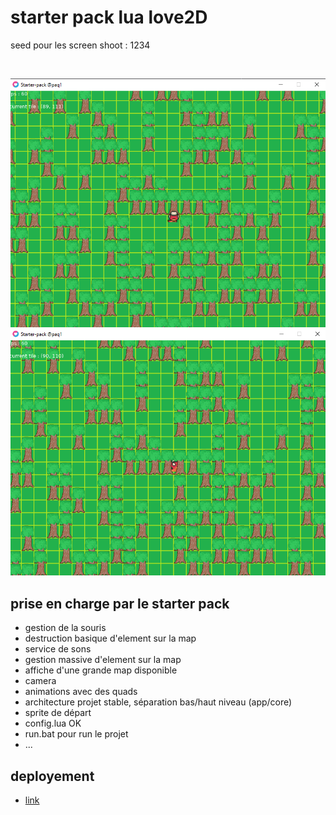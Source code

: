 # starter pack  lua love2D

<p>seed pour les screen shoot : 1234</p>
<br>

![alt text](./docs/screenShootStarter2.png)
![alt text](./docs/screenShootStarter3.png)

## prise en charge par le starter pack

<ul>
    <li>gestion de la souris</li>
    <li>destruction basique d'element sur la map</li>
    <li>service de sons</li>
    <li>gestion massive d'element sur la map</li>
    <li>affiche d'une grande map disponible</li>
    <li>camera</li>
    <li>animations avec des quads</li>
    <li>architecture projet stable, séparation bas/haut niveau (app/core)</li>
    <li>sprite de départ</li>
    <li>config.lua OK</li>
    <li>run.bat pour run le projet</li>
    <li>...</li>
</ul>

## deployement

<ul>
    <li><a href="https://love2d.org/wiki/Game_Distribution">link</a></li>
</ul>
